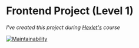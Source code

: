 # Frontend Project (Level 1)

_I've created this project during [Hexlet's](https://hexlet.io) course_

[![Maintainability](https://api.codeclimate.com/v1/badges/3cadfb9b017e012a820c/maintainability)](https://codeclimate.com/github/vre2h/frontend-project-lvl1/maintainability)
